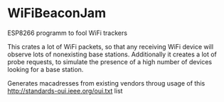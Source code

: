 # WiFiBeaconJam
ESP8266 programm to fool WiFi trackers

This crates a lot of WiFi packets, so that any receiving WiFi device will observe lots of nonexisting base stations.
Additionally it creates a lot of probe requests, to simulate the presence of a high number of devices looking for a base station.

Generates macadresses from existing vendors throug usage of this http://standards-oui.ieee.org/oui.txt list
